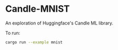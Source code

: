 # Candle-MNIST

An exploration of Huggingface's Candle ML library.

To run:

```bash
cargo run --example mnist
```
